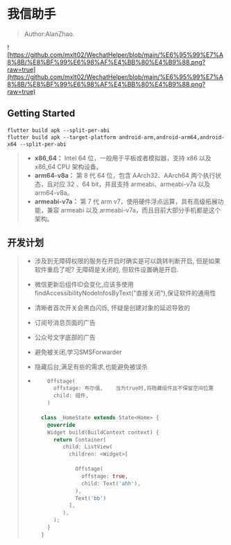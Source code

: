 # 我信助手

> Author:AlanZhao.
>

![https://github.com/mxlt02/WechatHelper/blob/main/%E6%95%99%E7%A8%8B/%E8%BF%99%E6%98%AF%E4%BB%80%E4%B9%88.png?raw=true](https://github.com/mxlt02/WechatHelper/blob/main/%E6%95%99%E7%A8%8B/%E8%BF%99%E6%98%AF%E4%BB%80%E4%B9%88.png?raw=true)

## Getting Started

```
flutter build apk --split-per-abi
flutter build apk --target-platform android-arm,android-arm64,android-x64 --split-per-abi
```

> - **x86_64：** Intel 64 位，一般用于平板或者模拟器，支持 x86 以及 x86_64 CPU 架构设备。
> - **arm64-v8a：** 第 8 代 64 位，包含 AArch32、AArch64 两个执行状态，且对应 32 、64 bit，并且支持 armeabi、armeabi-v7a 以及 arm64-v8a。
> - **armeabi-v7a：** 第 7 代 arm v7，使用硬件浮点运算，具有高级拓展功能，兼容 armeabi 以及 armeabi-v7a，而且目前大部分手机都是这个架构。

## 开发计划

> - 涉及到无障碍权限的服务在开启时确实是可以跳转判断开启, 但是如果软件重启了呢? 无障碍是关闭的, 但软件设置确是开启.
>
> - 微信更新后组件ID会变化,应该多使用findAccessibilityNodeInfosByText("直接关闭"),保证软件的通用性
>
> - 清晰者首次开关会黑白闪烁, 怀疑是创建对象的延迟导致的
>
> - 订阅号消息页面的广告
>
> - 公众号文字底部的广告
>
> - 避免被关闭,学习SMSForwarder
>
> - 隐藏后台,满足有些的需求,也能避免被误杀
>
> - ```dart
>       Offstage(
>         offstage: 布尔值,    当为true时,将隐藏组件且不保留空间位置
>         child: 组件,
>       )
>     
>     class _HomeState extends State<Home> {
>       @override
>       Widget build(BuildContext context) {
>         return Container(
>            child: ListView(
>              children: <Widget>[
>     
>                Offstage(
>                  offstage: true,
>                  child: Text('ahh'),
>                ),
>                Text('bb')
>              ],
>            ),
>         );
>       }
>     }
>   ```
>

